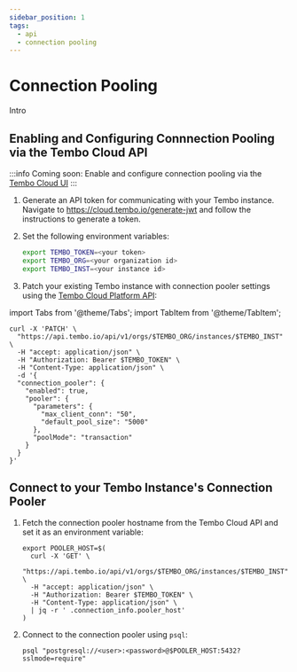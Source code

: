 ```yaml
---
sidebar_position: 1
tags:
  - api
  - connection pooling
---
```


# Connection Pooling

Intro

## Enabling and Configuring Connnection Pooling via the Tembo Cloud API

:::info
Coming soon: Enable and configure connection pooling via the [Tembo Cloud UI](https://cloud.tembo.io)
:::

1. Generate an API token for communicating with your Tembo instance. Navigate to https://cloud.tembo.io/generate-jwt and follow the instructions to generate a token.


2. Set the following environment variables:

    ```bash
    export TEMBO_TOKEN=<your token>
    export TEMBO_ORG=<your organization id>
    export TEMBO_INST=<your instance id>
    ```


3. Patch your existing Tembo instance with connection pooler settings using the [Tembo Cloud Platform API](https://tembo.io/docs/tembo-cloud/openapi):

import Tabs from '@theme/Tabs';
import TabItem from '@theme/TabItem';

<Tabs>
<TabItem value="curl" label="Curl">

```shell
curl -X 'PATCH' \
  "https://api.tembo.io/api/v1/orgs/$TEMBO_ORG/instances/$TEMBO_INST" \
  -H "accept: application/json" \
  -H "Authorization: Bearer $TEMBO_TOKEN" \
  -H "Content-Type: application/json" \
  -d '{
  "connection_pooler": {
    "enabled": true,
    "pooler": {
      "parameters": {
        "max_client_conn": "50",
        "default_pool_size": "5000"
      },
      "poolMode": "transaction"
    }
  }
}'
```

</TabItem>
</Tabs>

## Connect to your Tembo Instance's Connection Pooler

1. Fetch the connection pooler hostname from the Tembo Cloud API and set it as an environment variable:

   ```shell
   export POOLER_HOST=$(
     curl -X 'GET' \
     "https://api.tembo.io/api/v1/orgs/$TEMBO_ORG/instances/$TEMBO_INST" \
     -H "accept: application/json" \
     -H "Authorization: Bearer $TEMBO_TOKEN" \
     -H "Content-Type: application/json" \
     | jq -r ' .connection_info.pooler_host'
   )
   ```

2. Connect to the connection pooler using `psql`:

   ```shell
   psql "postgresql://<user>:<password>@$POOLER_HOST:5432?sslmode=require"
   ```